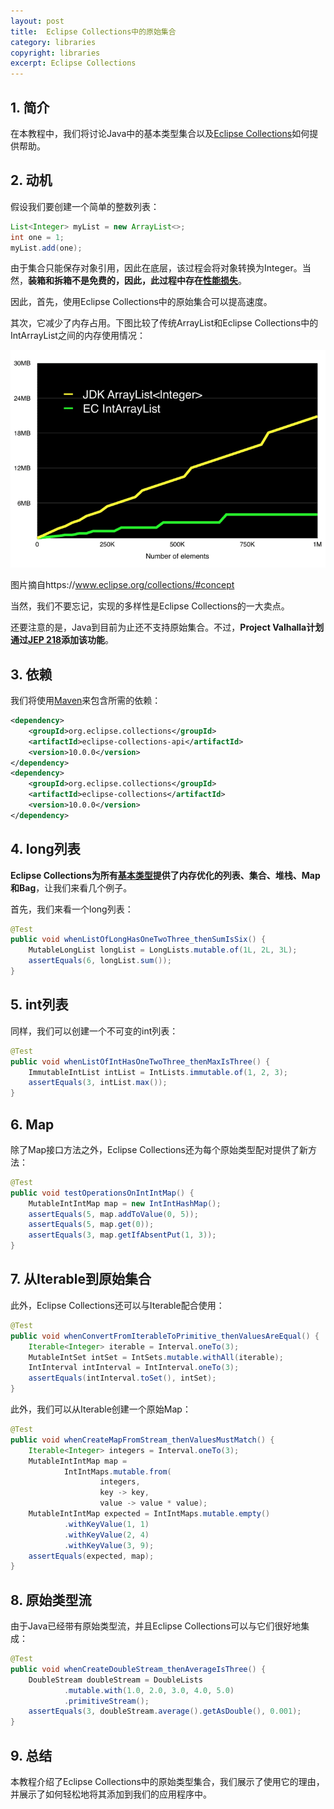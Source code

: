 ```yaml
---
layout: post
title:  Eclipse Collections中的原始集合
category: libraries
copyright: libraries
excerpt: Eclipse Collections
---
```


## 1. 简介

在本教程中，我们将讨论Java中的基本类型集合以及[Eclipse Collections](https://www.baeldung.com/eclipse-collections)如何提供帮助。

## 2. 动机

假设我们要创建一个简单的整数列表：

```java
List<Integer> myList = new ArrayList<>; 
int one = 1; 
myList.add(one);
```

由于集合只能保存对象引用，因此在底层，该过程会将对象转换为Integer。当然，**装箱和拆箱不是免费的，因此，此过程中存在[性能损失](https://www.baeldung.com/java-list-primitive-performance)**。

因此，首先，使用Eclipse Collections中的原始集合可以提高速度。

其次，它减少了内存占用。下图比较了传统ArrayList和Eclipse Collections中的IntArrayList之间的内存使用情况：

![](/assets/images/2025/libraries/javaeclipseprimitivecollections01.png)

图片摘自https://www.eclipse.org/collections/#concept

当然，我们不要忘记，实现的多样性是Eclipse Collections的一大卖点。

还要注意的是，Java到目前为止还不支持原始集合。不过，**Project Valhalla计划通过[JEP 218](https://openjdk.java.net/jeps/218)添加该功能**。

## 3. 依赖

我们将使用[Maven](https://mvnrepository.com/artifact/org.eclipse.collections)来包含所需的依赖：

```xml
<dependency>
    <groupId>org.eclipse.collections</groupId>
    <artifactId>eclipse-collections-api</artifactId>
    <version>10.0.0</version>
</dependency>
<dependency>
    <groupId>org.eclipse.collections</groupId>
    <artifactId>eclipse-collections</artifactId>
    <version>10.0.0</version>
</dependency>
```

## 4. long列表

**Eclipse Collections为所有[基本类型](https://www.baeldung.com/java-primitives)提供了内存优化的列表、集合、堆栈、Map和Bag**，让我们来看几个例子。

首先，我们来看一个long列表：

```java
@Test
public void whenListOfLongHasOneTwoThree_thenSumIsSix() {
    MutableLongList longList = LongLists.mutable.of(1L, 2L, 3L);
    assertEquals(6, longList.sum());
}
```

## 5. int列表

同样，我们可以创建一个不可变的int列表：

```java
@Test
public void whenListOfIntHasOneTwoThree_thenMaxIsThree() {
    ImmutableIntList intList = IntLists.immutable.of(1, 2, 3);
    assertEquals(3, intList.max());
}
```

## 6. Map

除了Map接口方法之外，Eclipse Collections还为每个原始类型配对提供了新方法：

```java
@Test
public void testOperationsOnIntIntMap() {
    MutableIntIntMap map = new IntIntHashMap();
    assertEquals(5, map.addToValue(0, 5));
    assertEquals(5, map.get(0));
    assertEquals(3, map.getIfAbsentPut(1, 3));
}
```

## 7. 从Iterable到原始集合

此外，Eclipse Collections还可以与Iterable配合使用：

```java
@Test
public void whenConvertFromIterableToPrimitive_thenValuesAreEqual() {
    Iterable<Integer> iterable = Interval.oneTo(3);
    MutableIntSet intSet = IntSets.mutable.withAll(iterable);
    IntInterval intInterval = IntInterval.oneTo(3);
    assertEquals(intInterval.toSet(), intSet);
}
```

此外，我们可以从Iterable创建一个原始Map：

```java
@Test
public void whenCreateMapFromStream_thenValuesMustMatch() {
    Iterable<Integer> integers = Interval.oneTo(3);
    MutableIntIntMap map =
            IntIntMaps.mutable.from(
                    integers,
                    key -> key,
                    value -> value * value);
    MutableIntIntMap expected = IntIntMaps.mutable.empty()
            .withKeyValue(1, 1)
            .withKeyValue(2, 4)
            .withKeyValue(3, 9);
    assertEquals(expected, map);
}
```

## 8. 原始类型流

由于Java已经带有原始类型流，并且Eclipse Collections可以与它们很好地集成：

```java
@Test
public void whenCreateDoubleStream_thenAverageIsThree() {
    DoubleStream doubleStream = DoubleLists
            .mutable.with(1.0, 2.0, 3.0, 4.0, 5.0)
            .primitiveStream();
    assertEquals(3, doubleStream.average().getAsDouble(), 0.001);
}
```

## 9. 总结

本教程介绍了Eclipse Collections中的原始类型集合，我们展示了使用它的理由，并展示了如何轻松地将其添加到我们的应用程序中。